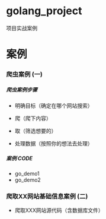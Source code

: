 # golang_project
项目实战案例

# 案例

### 爬虫案例 (一)

##### 爬虫案例步骤 

* 明确目标（确定在哪个网站搜索）

* 爬（爬下内容）

* 取（筛选想要的）

* 处理数据（按照你的想法去处理）

##### 案例 CODE 

 * go_demo1
 * go_demo2
  
### 爬取XX网站基础信息案例 (二)
* 爬取XXX网站源代码（含数据库文件）